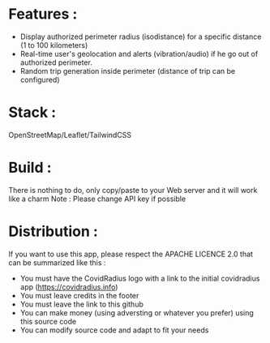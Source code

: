 # Features : 
- Display authorized perimeter radius (isodistance) for a specific distance (1 to 100 kilometers)
- Real-time user's geolocation and alerts (vibration/audio) if he go out of authorized perimeter.
- Random trip generation inside perimeter (distance of trip can be configured)

# Stack : 

OpenStreetMap/Leaflet/TailwindCSS

# Build : 

There is nothing to do, only copy/paste to your Web server and it will work like a charm
Note : Please change API key if possible

# Distribution :

If you want to use this app, please respect the APACHE LICENCE 2.0 that can be summarized like this :
- You must have the CovidRadius logo with a link to the initial covidradius app (https://covidradius.info)
- You must leave credits in the footer
- You must leave the link to this github
- You can make money (using adversting or whatever you prefer) using this source code
- You can modify source code and adapt to fit your needs
